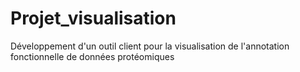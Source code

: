 # Projet_visualisation
Développement d'un outil client pour la visualisation de l'annotation fonctionnelle de données protéomiques
